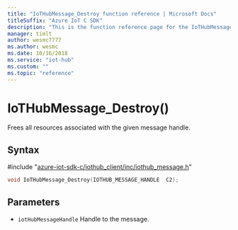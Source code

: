 ```yaml
---                             
title: "IoTHubMessage_Destroy function reference | Microsoft Docs" 
titleSuffix: "Azure IoT C SDK"            
description: "This is the function reference page for the IoTHubMessage_Destroy() function in the Azure IoT C SDK. This SDK is used with Azure IoT Hub and Azure IoT Hub Device Provisioning Service"            
manager: timlt                 
author: wesmc7777              
ms.author: wesmc               
ms.date: 10/16/2018                    
ms.service: "iot-hub"             
ms.custom: ""                
ms.topic: "reference"        
---                            
```


# IoTHubMessage_Destroy()

Frees all resources associated with the given message handle.

## Syntax

\#include "[azure-iot-sdk-c/iothub_client/inc/iothub_message.h](../iothub-message-h.md)"  
```C
void IoTHubMessage_Destroy(IOTHUB_MESSAGE_HANDLE  C2);
```

## Parameters
* `iotHubMessageHandle` Handle to the message.

